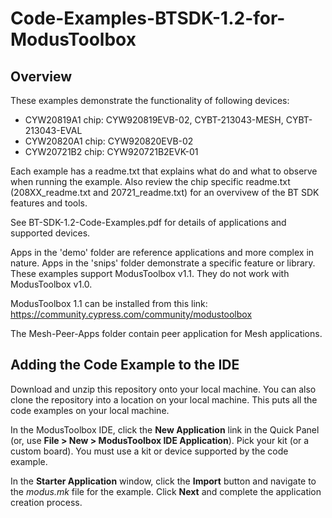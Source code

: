 # Code-Examples-BTSDK-1.2-for-ModusToolbox

## Overview
These examples demonstrate the functionality of following devices:

- CYW20819A1 chip: CYW920819EVB-02, CYBT-213043-MESH, CYBT-213043-EVAL
- CYW20820A1 chip: CYW920820EVB-02
- CYW20721B2 chip: CYW920721B2EVK-01

Each example has a readme.txt that explains what do and what to observe when running the example. Also review the chip specific readme.txt (208XX_readme.txt and 20721_readme.txt) for an overvivew of the BT SDK features and tools.

See BT-SDK-1.2-Code-Examples.pdf for details of applications and supported devices.

Apps in the 'demo' folder are reference applications and more complex in nature. Apps in the 'snips' folder demonstrate a specific feature or library. These examples support ModusToolbox v1.1. They do not work with ModusToolbox v1.0.

ModusToolbox 1.1 can be installed from this link: https://community.cypress.com/community/modustoolbox

The Mesh-Peer-Apps folder contain peer application for Mesh applications.

## Adding the Code Example to the IDE

Download and unzip this repository onto your local machine. You can also clone the repository into a location on your local machine. This puts all the code examples on your local machine.

In the ModusToolbox IDE, click the **New Application** link in the Quick Panel (or, use **File > New > ModusToolbox IDE Application**). Pick your kit (or a custom board). You must use a kit or device supported by the code example.

In the **Starter Application** window, click the **Import** button and navigate to the *modus.mk* file for the example. Click **Next** and complete the application creation process.
